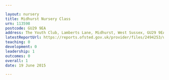 ```yaml
---

layout: nursery
title: Midhurst Nursery Class
urn: 113598
postcode: GU29 9EA
address: The Youth Club, Lamberts Lane, Midhurst, West Sussex, GU29 9EA
latestReportUrl: https://reports.ofsted.gov.uk/provider/files/2494253/urn/113598.pdf
teaching: 0
development: 0
leadership: 1
outcomes: 0
overall: 1
date: 19 June 2015

---
```

